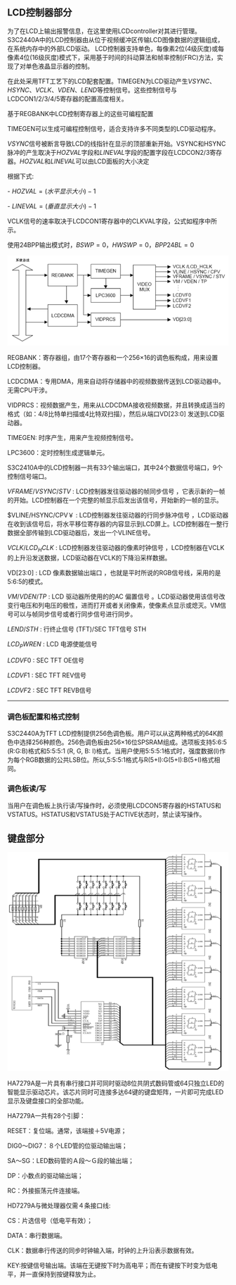 ## LCD控制器部分

为了在LCD上输出报警信息，在这里使用LCDcontroller对其进行管理。S3C2440A中的LCD控制器由从位于视频缓冲区传输LCD图像数据的逻辑组成，在系统内存中的外部LCD驱动。 LCD控制器支持单色，每像素2位(4级灰度)或每像素4位(16级灰度)模式下，采用基于时间的抖动算法和帧率控制(FRC)方法，实现了对单色液晶显示器的控制。

在此处采用TFT工艺下的LCD配套配置。TIMEGEN为LCD驱动产生$VSYNC$、$HSYNC$、$VCLK$、$VDEN$、$LEND$等控制信号。这些控制信号与LCDCON1/2/3/4/5寄存器的配置高度相关。

基于REGBANK中LCD控制寄存器上的这些可编程配置 

TIMEGEN可以生成可编程控制信号，适合支持许多不同类型的LCD驱动程序。 

$VSYNC$信号被断言导致LCD的线指针在显示的顶部重新开始。VSYNC和HSYNC脉冲的产生取决于$HOZVAL$字段和$LINEVAL$字段的配置字段在LCDCON2/3寄存器。$HOZVAL$和$LINEVAL$可以由LCD面板的大小决定 

根据下式: 

\- $HOZVAL =(水平显示大小)-1$

\- $LINEVAL =(垂直显示大小)-1$

VCLK信号的速率取决于LCDCON1寄存器中的CLKVAL字段，公式如程序中所示。

使用24BPP输出模式时，$BSWP=0，HWSWP=0，BPP24BL=0$



![LCD控制器](./1.png)

REGBANK：寄存器组，由17个寄存器和一个256×16的调色板构成，用来设置LCD控制器。

LCDCDMA：专用DMA，用来自动将存储器中的视频数据传送到LCD驱动器中。无需CPU干涉。

VIDPRCS：视频数据产生，用来从LCDCDMA接收视频数据，并且转换成适当的格式（如：4/8比特单扫描或4比特双扫描），然后从端口VD[23:0] 发送到LCD驱动器。

TIMEGEN: 时序产生，用来产生视频控制信号。

LPC3600：定时控制生成逻辑单元。

S3C2410A中的LCD控制器一共有33个输出端口，其中24个数据信号端口，9个控制信号端口。

$VFRAME/VSYNC/STV$ : LCD控制器发往驱动器的帧同步信号 ，它表示新的一帧的开始。LCD控制器在一个完整的帧显示后发出该信号，开始新的一帧的显示。

$VLINE/HSYNC/CPV￥ : LCD控制器发往驱动器的行同步脉冲信号 ，LCD驱动器在收到该信号后，将水平移位寄存器的内容显示到LCD屏上。LCD控制器在一整行数据全部传输到LCD驱动器后，发出一个VLINE信号。

$VCLK/LCD_HCLK$ : LCD控制器发往驱动器的像素时钟信号 ，LCD控制器在VCLK的上升沿发送数据，LCD驱动器在VCLK的下降沿采样数据。

VD[23:0] : LCD 像素数据输出端口 ，也就是平时所说的RGB信号线，采用的是5:6:5的模式。

$VM/VDEN/TP$ : LCD 驱动器所使用的的AC 偏置信号 。LCD驱动器使用该信号改变行电压和列电压的极性，进而打开或者关闭像素，使像素点显示或熄灭。VM信号可以与帧同步信号或者行同步信号进行同步。

$LEND/STH$ : 行终止信号 (TFT)/SEC TFT信号 STH

$LCD_PWREN$ : LCD 电源使能信号

$LCDVF0$ : SEC TFT OE信号

$LCDVF1$ : SEC TFT REV信号

$LCDVF2$ : SEC TFT REVB信号

---

### 调色板配置和格式控制 

S3C2440A为TFT LCD控制提供256色调色板。用户可以从这两种格式的64K颜色中选择256种颜色。256色调色板由256×16位SPSRAM组成。选项板支持5:6:5 (R:G:B)格式和5:5:5:1 (R, G, B: I)格式。当用户使用5:5:5:1格式时，强度数据(I)作为每个RGB数据的公共LSB位。所以,5:5:5:1格式与R(5+I):G(5+I):B(5+I)格式相同。

### 调色板读/写 

当用户在调色板上执行读/写操作时，必须使用LCDCON5寄存器的HSTATUS和VSTATUS。HSTATUS和VSTATUS处于ACTIVE状态时，禁止读写操作。

## 键盘部分

![HD7279A与S3C2410A的连接原理图](./2.png)

HA7279A是一片具有串行接口并可同时驱动8位共阴式数码管或64只独立LED的智能显示驱动芯片。该芯片同时可连接多达64键的键盘矩阵，一片即可完成LED显示及键盘接口的全部功能。

HA7279A一共有28个引脚：

RESET：复位端。通常，该端接＋5V电源；

DIG0～DIG7：８个LED管的位驱动输出端；

SA～SG：LED数码管的Ａ段～Ｇ段的输出端；

DP：小数点的驱动输出端；

RC：外接振荡元件连接端。

HD7279A与微处理器仅需４条接口线:

CS：片选信号（低电平有效）；

DATA：串行数据端。

CLK：数据串行传送的同步时钟输入端，时钟的上升沿表示数据有效。

KEY:按键信号输出端。该端在无键按下时为高电平；而在有键按下时变为低电平，并一直保持到按键释放为止。

 